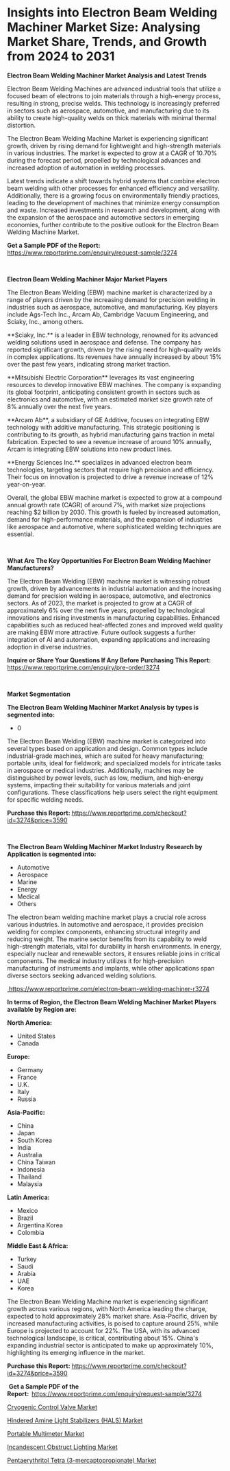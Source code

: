 <p><h1>Insights into Electron Beam Welding Machiner Market Size: Analysing Market Share, Trends, and Growth from 2024 to 2031</h1></p><p><strong>Electron Beam Welding Machiner Market Analysis and Latest Trends</strong></p>
<p><p>Electron Beam Welding Machines are advanced industrial tools that utilize a focused beam of electrons to join materials through a high-energy process, resulting in strong, precise welds. This technology is increasingly preferred in sectors such as aerospace, automotive, and manufacturing due to its ability to create high-quality welds on thick materials with minimal thermal distortion. </p><p>The Electron Beam Welding Machine Market is experiencing significant growth, driven by rising demand for lightweight and high-strength materials in various industries. The market is expected to grow at a CAGR of 10.70% during the forecast period, propelled by technological advances and increased adoption of automation in welding processes. </p><p>Latest trends indicate a shift towards hybrid systems that combine electron beam welding with other processes for enhanced efficiency and versatility. Additionally, there is a growing focus on environmentally friendly practices, leading to the development of machines that minimize energy consumption and waste. Increased investments in research and development, along with the expansion of the aerospace and automotive sectors in emerging economies, further contribute to the positive outlook for the Electron Beam Welding Machine Market.</p></p>
<p><strong>Get a Sample PDF of the Report:&nbsp;</strong> <a href="https://www.reportprime.com/enquiry/request-sample/3274">https://www.reportprime.com/enquiry/request-sample/3274</a></p>
<p>&nbsp;</p>
<p><strong>Electron Beam Welding Machiner Major Market Players</strong></p>
<p><p>The Electron Beam Welding (EBW) machine market is characterized by a range of players driven by the increasing demand for precision welding in industries such as aerospace, automotive, and manufacturing. Key players include Ags-Tech Inc., Arcam Ab, Cambridge Vacuum Engineering, and Sciaky, Inc., among others.</p><p>**Sciaky, Inc.** is a leader in EBW technology, renowned for its advanced welding solutions used in aerospace and defense. The company has reported significant growth, driven by the rising need for high-quality welds in complex applications. Its revenues have annually increased by about 15% over the past few years, indicating strong market traction.</p><p>**Mitsubishi Electric Corporation** leverages its vast engineering resources to develop innovative EBW machines. The company is expanding its global footprint, anticipating consistent growth in sectors such as electronics and automotive, with an estimated market size growth rate of 8% annually over the next five years.</p><p>**Arcam Ab**, a subsidiary of GE Additive, focuses on integrating EBW technology with additive manufacturing. This strategic positioning is contributing to its growth, as hybrid manufacturing gains traction in metal fabrication. Expected to see a revenue increase of around 10% annually, Arcam is integrating EBW solutions into new product lines.</p><p>**Energy Sciences Inc.** specializes in advanced electron beam technologies, targeting sectors that require high precision and efficiency. Their focus on innovation is projected to drive a revenue increase of 12% year-on-year.</p><p>Overall, the global EBW machine market is expected to grow at a compound annual growth rate (CAGR) of around 7%, with market size projections reaching $2 billion by 2030. This growth is fueled by increased automation, demand for high-performance materials, and the expansion of industries like aerospace and automotive, where sophisticated welding techniques are essential.</p></p>
<p>&nbsp;</p>
<p><strong>What Are The Key Opportunities For Electron Beam Welding Machiner Manufacturers?</strong></p>
<p><p>The Electron Beam Welding (EBW) machine market is witnessing robust growth, driven by advancements in industrial automation and the increasing demand for precision welding in aerospace, automotive, and electronics sectors. As of 2023, the market is projected to grow at a CAGR of approximately 6% over the next five years, propelled by technological innovations and rising investments in manufacturing capabilities. Enhanced capabilities such as reduced heat-affected zones and improved weld quality are making EBW more attractive. Future outlook suggests a further integration of AI and automation, expanding applications and increasing adoption in diverse industries.</p></p>
<p><strong>Inquire or Share Your Questions If Any Before Purchasing This Report:</strong> <a href="https://www.reportprime.com/enquiry/pre-order/3274">https://www.reportprime.com/enquiry/pre-order/3274</a></p>
<p>&nbsp;</p>
<p><strong>Market Segmentation</strong></p>
<p><strong>The Electron Beam Welding Machiner Market Analysis by types is segmented into:</strong></p>
<p><ul><li>0</li></ul></p>
<p><p>The Electron Beam Welding (EBW) machine market is categorized into several types based on application and design. Common types include industrial-grade machines, which are suited for heavy manufacturing; portable units, ideal for fieldwork; and specialized models for intricate tasks in aerospace or medical industries. Additionally, machines may be distinguished by power levels, such as low, medium, and high-energy systems, impacting their suitability for various materials and joint configurations. These classifications help users select the right equipment for specific welding needs.</p></p>
<p><strong>Purchase this Report:&nbsp;</strong><a href="https://www.reportprime.com/checkout?id=3274&price=3590">https://www.reportprime.com/checkout?id=3274&price=3590</a></p>
<p>&nbsp;</p>
<p><strong>The Electron Beam Welding Machiner Market Industry Research by Application is segmented into:</strong></p>
<p><ul><li>Automotive</li><li>Aerospace</li><li>Marine</li><li>Energy</li><li>Medical</li><li>Others</li></ul></p>
<p><p>The electron beam welding machine market plays a crucial role across various industries. In automotive and aerospace, it provides precision welding for complex components, enhancing structural integrity and reducing weight. The marine sector benefits from its capability to weld high-strength materials, vital for durability in harsh environments. In energy, especially nuclear and renewable sectors, it ensures reliable joins in critical components. The medical industry utilizes it for high-precision manufacturing of instruments and implants, while other applications span diverse sectors seeking advanced welding solutions.</p></p>
<p><a href="https://www.reportprime.com/electron-beam-welding-machiner-r3274">&nbsp;https://www.reportprime.com/electron-beam-welding-machiner-r3274</a></p>
<p><strong>In terms of Region, the Electron Beam Welding Machiner Market Players available by Region are:</strong></p>
<p>
    <p> <strong> North America: </strong>
        <ul>
            <li>United States</li>
            <li>Canada</li>
        </ul>
        </p> 
    <p> <strong> Europe: </strong>
        <ul>
            <li>Germany</li>
            <li>France</li>
            <li>U.K.</li>
            <li>Italy</li>
            <li>Russia</li>
        </ul>
        </p> 
    <p> <strong> Asia-Pacific: </strong>
        <ul>
            <li>China</li>
            <li>Japan</li>
            <li>South Korea</li>
            <li>India</li>
            <li>Australia</li>
            <li>China Taiwan</li>
            <li>Indonesia</li>
            <li>Thailand</li>
            <li>Malaysia</li>
        </ul>
        </p> 
    <p> <strong> Latin America: </strong>
        <ul>
            <li>Mexico</li>
            <li>Brazil</li>
            <li>Argentina Korea</li>
            <li>Colombia</li>
        </ul>
        </p> 
    <p> <strong> Middle East & Africa: </strong>
        <ul>
            <li>Turkey</li>
            <li>Saudi</li>
            <li>Arabia</li>
            <li>UAE</li>
            <li>Korea</li>
        </ul>
    </p>
    </p>
<p><p>The Electron Beam Welding Machine market is experiencing significant growth across various regions, with North America leading the charge, expected to hold approximately 28% market share. Asia-Pacific, driven by increased manufacturing activities, is poised to capture around 25%, while Europe is projected to account for 22%. The USA, with its advanced technological landscape, is critical, contributing about 15%. China's expanding industrial sector is anticipated to make up approximately 10%, highlighting its emerging influence in the market.</p></p>
<p><strong>Purchase this Report: </strong><a href="https://www.reportprime.com/checkout?id=3274&price=3590">https://www.reportprime.com/checkout?id=3274&price=3590</a></p>
<p>&nbsp;<strong>Get a Sample PDF of the Report:&nbsp;&nbsp;</strong><a href="https://www.reportprime.com/enquiry/request-sample/3274">https://www.reportprime.com/enquiry/request-sample/3274</a></p>
<p><strong></strong></p>
<p><p><a href="https://www.linkedin.com/pulse/strategic-insights-global-cryogenic-control-valve-market-trends-hncrf?trackingId=CdDEZcRRRaaZyDUOty%2Fwbw%3D%3D">Cryogenic Control Valve Market</a></p><p><a href="https://issuu.com/reportprime-2/docs/hindered-amine-light-stabilizers-ha_8cd44520884740">Hindered Amine Light Stabilizers (HALS) Market</a></p><p><a href="https://www.linkedin.com/pulse/portable-multimeter-market-size-share-analysis-growth-aq22f?trackingId=L9ekUEy%2FR%2Ba3Io8mdD7HxQ%3D%3D">Portable Multimeter Market</a></p><p><a href="https://github.com/ChiragRp1/Market-Research-Report-List-6/blob/main/incandescent-obstruct-lighting-market.md">Incandescent Obstruct Lighting Market</a></p><p><a href="https://issuu.com/reportprime-2/docs/pentaerythritol-tetra-3-mercaptopro_ae4decb3795d04">Pentaerythritol Tetra (3-mercaptopropionate) Market</a></p></p>